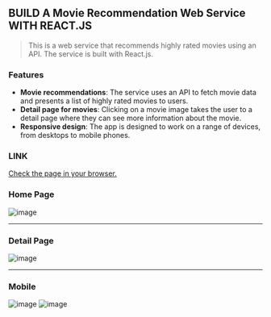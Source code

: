 ## BUILD A Movie Recommendation Web Service WITH REACT.JS
> This is a web service that recommends highly rated movies using an API. The service is built with React.js.


### Features
- **Movie recommendations**: The service uses an API to fetch movie data and presents a list of highly rated movies to users.
- **Detail page for movies**: Clicking on a movie image takes the user to a detail page where they can see more information about the movie.
- **Responsive design**: The app is designed to work on a range of devices, from desktops to mobile phones.

### LINK
[Check the page in your browser.](https://1shining1.github.io/react_movie_app/)

### Home Page
![image](https://user-images.githubusercontent.com/43771301/226717824-4f3565bf-fdf2-4d1c-a564-9dff3cc64cd9.png)

---

### Detail Page
![image](https://user-images.githubusercontent.com/43771301/226718131-51b5b169-d311-463c-b346-28192b6c3aaa.png)

---

### Mobile
![image](https://user-images.githubusercontent.com/43771301/226719451-761971de-bca6-48b4-ac5c-0b21bb58cac4.png)
![image](https://user-images.githubusercontent.com/43771301/226719911-cfce2ead-3922-48a9-84cb-06a483fb914a.png)

